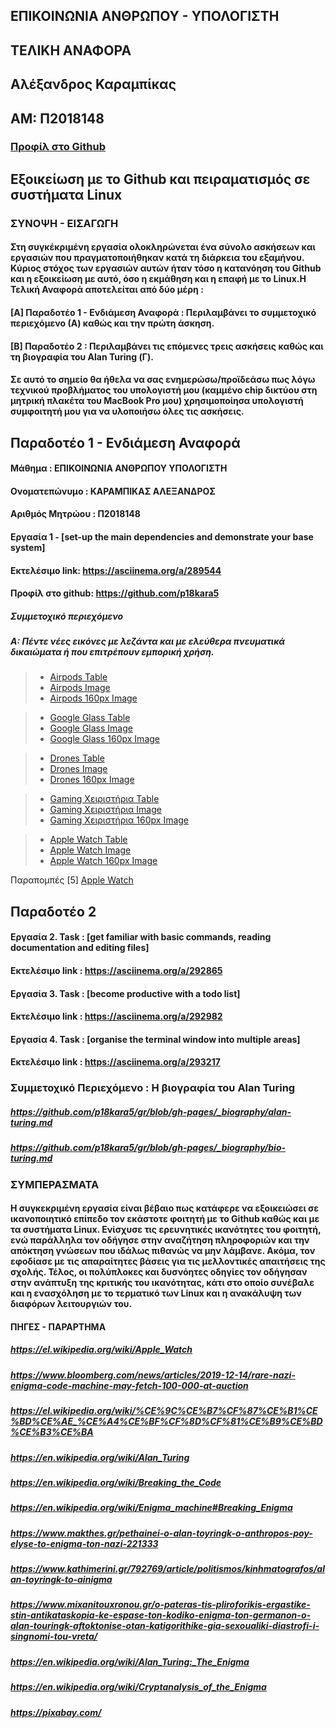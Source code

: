## ________ΕΠΙΚΟΙΝΩΝΙΑ ΑΝΘΡΩΠΟΥ - ΥΠΟΛΟΓΙΣΤΗ________
## ______________________ΤΕΛΙΚΗ ΑΝΑΦΟΡΑ______________________
## Αλέξανδρος Καραμπίκας

## ΑΜ: Π2018148 

### [Προφίλ στο Github](https://github.com/p18kara5)

## Εξοικείωση με το Github και πειραματισμός σε συστήματα Linux

### ΣΥΝΟΨΗ - ΕΙΣΑΓΩΓΗ
#### Στη συγκέκριμένη εργασία ολοκληρώνεται ένα σύνολο ασκήσεων και εργασιών που πραγματοποιήθηκαν κατά τη διάρκεια του εξαμήνου. Κύριος στόχος των εργασιών αυτών ήταν τόσο η κατανόηση του Github και η εξοικείωση με αυτό, όσο η εκμάθηση και η επαφή με το Linux.Η Τελική Αναφορά αποτελείται από δύο μέρη : 
#### [Α] Παραδοτέο 1 - Ενδιάμεση Αναφορά : Περιλαμβάνει το συμμετοχικό περιεχόμενο (Α) καθώς και την πρώτη άσκηση.
#### [Β] Παραδοτέο 2 : Περιλαμβάνει τις επόμενες τρεις ασκήσεις καθώς και τη βιογραφία του Alan Turing (Γ).
#### Σε αυτό το σημείο θα ήθελα να σας ενημερώσω/προϊδεάσω πως λόγω τεχνικού προβλήματος του υπολογιστή μου (καμμένο chip δικτύου στη μητρική πλακέτα του MacBook Pro μου) χρησιμοποίησα υπολογιστή συμφοιτητή μου για να υλοποιήσω όλες τις ασκήσεις.


## Παραδοτέο 1 - Ενδιάμεση Αναφορά

#### Μάθημα : ΕΠΙΚΟΙΝΩΝΙΑ ΑΝΘΡΩΠΟΥ ΥΠΟΛΟΓΙΣΤΗ
#### Ονοματεπώνυμο : ΚΑΡΑΜΠΙΚΑΣ ΑΛΕΞΑΝΔΡΟΣ
#### Αριθμός Μητρώου : Π2018148

#### Εργασία 1 - [set-up the main dependencies and demonstrate your base system]
#### Εκτελέσιμο link: https://asciinema.org/a/289544

#### Προφίλ στο github: https://github.com/p18kara5

##### Συμμετοχικό περιεχόμενο
##### Α: Πέντε νέες εικόνες με λεζάντα και με ελεύθερα πνευματικά δικαιώματα ή που επιτρέπουν εμπορική χρήση.

> - [Airpods Table](https://github.com/p18kara5/gr/blob/gh-pages/_gallery/airpods.md)
> - [Airpods Image](https://github.com/p18kara5/gr/blob/gh-pages/images/airpods.jpg)
> - [Airpods 160px Image](https://github.com/p18kara5/gr/blob/gh-pages/images/airpods-thumb.jpg)

> - [Google Glass Table](https://github.com/p18kara5/gr/blob/gh-pages/_gallery/google-glass.md)
> - [Google Glass Image](https://github.com/p18kara5/gr/blob/gh-pages/images/google-glass.jpg)
> - [Google Glass 160px Image](https://github.com/p18kara5/gr/blob/gh-pages/images/google-glass-thumb.jpg)
         
> - [Drones Table](https://github.com/p18kara5/gr/blob/gh-pages/_gallery/drone.md)
> - [Drones Image](https://github.com/p18kara5/gr/blob/gh-pages/images/drone.jpg)
> - [Drones 160px Image](https://github.com/p18kara5/gr/blob/gh-pages/images/drone-thumb.jpg)
        
> - [Gaming Χειριστήρια Table](https://github.com/p18kara5/gr/blob/gh-pages/_gallery/games.md)
> - [Gaming Χειριστήρια Image](https://github.com/p18kara5/gr/blob/gh-pages/images/games.jpg)
> - [Gaming Χειριστήρια 160px Image](https://github.com/p18kara5/gr/blob/gh-pages/images/games-thumb.jpg)
        
> - [Apple Watch Table](https://github.com/p18kara5/gr/blob/gh-pages/_gallery/smart-watch.md)
> - [Apple Watch Image](https://github.com/p18kara5/gr/blob/gh-pages/images/smart-watch.jpg)
> - [Apple Watch 160px Image](https://github.com/p18kara5/gr/blob/gh-pages/images/smart-watch-thumb.jpg)

Παραπομπές
    [5] [Apple Watch](https://el.wikipedia.org/wiki/Apple_Watch)
    
## Παραδοτέο 2

#### Εργασία 2. Task : [get familiar with basic commands, reading documentation and editing files]
#### Εκτελέσιμο link : https://asciinema.org/a/292865

#### Εργασία 3. Task : [become productive with a todo list]
#### Εκτελέσιμο link : https://asciinema.org/a/292982

#### Εργασία 4. Task :  [organise the terminal window into multiple areas]
#### Εκτελέσιμο link : https://asciinema.org/a/293217

### Συμμετοχικό Περιεχόμενο : Η βιογραφία του Alan Turing 
##### https://github.com/p18kara5/gr/blob/gh-pages/_biography/alan-turing.md 
##### https://github.com/p18kara5/gr/blob/gh-pages/_biography/bio-turing.md

### ΣΥΜΠΕΡΑΣΜΑΤΑ
#### Η συγκεκριμένη εργασία είναι βέβαιο πως κατάφερε να εξοικειώσει σε ικανοποιητικό επίπεδο τον εκάστοτε φοιτητή με το Github καθώς και με τα συστήματα Linux. Ενίσχυσε τις ερευνητικές ικανότητες του φοιτητή, ενώ παράλληλα τον οδήγησε στην αναζήτηση πληροφοριών και την απόκτηση γνώσεων που ιδάλως πιθανώς να μην λάμβανε. Ακόμα, τον εφοδίασε με τις απαραίτητες βάσεις για τις μελλοντικές απαιτήσεις της σχολής. Τέλος, οι πολύπλοκες και δυσνόητες οδηγίες τον οδήγησαν στην ανάπτυξη της κριτικής του ικανότητας, κάτι στο οποίο συνέβαλε και η ενασχόληση με το τερματικό των Linux και η ανακάλυψη των διαφόρων λειτουργιών του.

#### ΠΗΓΕΣ - ΠΑΡΑΡΤΗΜΑ
##### https://el.wikipedia.org/wiki/Apple_Watch
##### https://www.bloomberg.com/news/articles/2019-12-14/rare-nazi-enigma-code-machine-may-fetch-100-000-at-auction
##### https://el.wikipedia.org/wiki/%CE%9C%CE%B7%CF%87%CE%B1%CE%BD%CE%AE_%CE%A4%CE%BF%CF%8D%CF%81%CE%B9%CE%BD%CE%B3%CE%BA
##### https://en.wikipedia.org/wiki/Alan_Turing
##### https://en.wikipedia.org/wiki/Breaking_the_Code
##### https://en.wikipedia.org/wiki/Enigma_machine#Breaking_Enigma
##### https://www.makthes.gr/pethainei-o-alan-toyringk-o-anthropos-poy-elyse-to-enigma-ton-nazi-221333
##### https://www.kathimerini.gr/792769/article/politismos/kinhmatografos/alan-toyringk-to-ainigma
##### https://www.mixanitouxronou.gr/o-pateras-tis-pliroforikis-ergastike-stin-antikataskopia-ke-espase-ton-kodiko-enigma-ton-germanon-o-alan-touringk-aftoktonise-otan-katigorithike-gia-sexoualiki-diastrofi-i-singnomi-tou-vreta/
##### https://en.wikipedia.org/wiki/Alan_Turing:_The_Enigma
##### https://en.wikipedia.org/wiki/Cryptanalysis_of_the_Enigma
##### https://pixabay.com/
